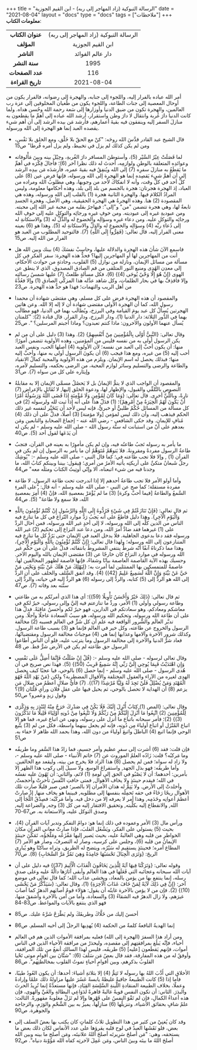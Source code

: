 +++
title = "الرسالة التبوكية (زاد المهاجر إلى ربه) - ابن القيم الجوزية"
date = "2021-08-04"
layout = "docs"
type = "docs"
tags = ["ملاحظات"]
+++
**معلومات الكتاب**:

|               |                    |
| :------------: |   :-----------:   |
|  **عنوان الكتاب**  |    الرسالة التبوكية (زاد المهاجر إلى ربه)     |
|     **المؤلف**     |    ابن القيم الجوزية    |
|     **الناشر**     |  دار عالم الفوائد   |
|   **سنة النشر**    | 1995 |
|  **عدد الصفحات**   |    116     |
| **تاريخ القراءة**  |  2021-08-04   |


أمر الله عباده بالفرار إليه، واللجوء إلى جنابه، والهجرة إلى رِضوانه، فالفرار يكون من أوحال المعصية إلى جنات الطاعة، واللجوء يكون من طُغيان المخلوقين إلى عزة رب العالمين، والهجرة تكون من ضيق الدنيا وأوزارها إلى سَعة رحمة الله وحُسن هداه.
ولما كانت الدنيا دارَ غُربة وانتقال لا دارَ وطن واستقرار، أرشد الله عباده إلى أهمِّ ما يقطعون به منازلَ السفر إليه وينفقون فيه بقيةَ أعمارهم، فأرشد مَن بيده الرشد إلى أن أهم شيء يقصده العبد إنما هو الهجرة إلى الله ورسوله.



  - قال الشيخ عبد القادر قدَّسَ الله روحَه: "كنْ مع الحقّ بلا خَلْق، ومع الخلق بلا نَفْس، ومن لم يكن كذلك لم يزل في تخبيط، ولم يزل أمره فُرطا" ص15

  - لما فَصَلَتْ عِيْرُ السَّيْر (5)، وأستوطنَ المسافر دارَ الغُربةِ، وحِيْلَ بينه وبينَ مَأْلوفاته وعوائدِه المتعلقة بالوطنِ ولوازمِه، أحدثَ له ذلك نظرا آخر (6)؛ فأجالَ فِكْرَه في أهمِّ ما يَقطَعُ به منازلَ سفرِه (7) إلى الله ويُنفِقُ فيه بقيةَ عمره، فأرشدَه مَن بيدِه الرشد إلى أن أهمَّ شيء يَقصِده إنما هو الهجرة إلى الله ورسوله، فإنها فرض عين (8) على كلِّ أحد في كلِّ وقت، وأنه لا انفكاكَ لأحد من وجوبها، وهي مطلوبُ الله ومراده من العباد، إذ الهجرة هجرتان:
هجرة بالجسم من بلد إلى بلد، وهذه أحكامها معلومة، وليس المرادُ الكلامَ فيها.
والهجرة الثانية هجرة (1) بالقلب إلى الله ورسوله، وهذه هي المقصودة (2) هنا. وهذه الهجرةُ هي الهجرة الحقيقية، وهي الأصل، وهجرة الجسدِ تابعةٌ لها، وهي هجرة تتضمن "من" و"إلى": فيهاجرُ بقلبه من محبة غير الله إلى محبته. ومن عبوديةِ غيره إلى عبوديته. ومن خوفِ غيرِه ورجائِه والتوكلِ عليه إلى خوفِ الله ورجائِه والتوكلِ عليه. ومن دعاء غيرِه وسؤالِه والخضوع له والذُّلِّ له (3) والاستكانةِ له إلى دُعاءِ ربِّه (4) وسؤالِه والخضوعِ له والذلِّ والاستكانةِ له (5). وهذا هو (6) بعينه معنى الفرار إليه، قال تعالى: {فَفِرُّوا إِلَى اللَّهِ} (7). فالتوحيد المطلوب من العبد هو الفرار من الله إليه. ص15

  - فاسمع الآنَ شأنَ هذه الهجرة والدلالة عليها، وحاسِبْ نفسَكَ (4) بينك وبين الله هل أنت من المهاجرين لها أو المهاجرين إليها؟ فحدُّ هذه الهجرة: سفر الفكر في كل مسألة من مسائل الإيمان، ونازلة من نوازل (5) القلوب، وحادثةٍ من حوادث الأحكام، إلى معدِن الهُدى ومنبع النور المتلقى من فم الصادق المصدوق، الذي لا ينطق عن الهوى {إِنْ هُوَ إِلَّا وَحْيٌ يُوحَى (4)} (6)، فكل مسألةٍ طلعتْ (7) عليها شمسُ رسالتِه وإلا فاقذِفْ بها في بحار الظلمات، وكل شاهد عدَّله هذا المزكِّي الصادق (1) وإلا فعُدَّهُ من أهل الريب والتهمات؛ فهذا هو حدُّ هذه الهجرة. ص23

  - والمقصود أن هذه الهجرة فرض على كل مسلم، وهي مقتضَى شهادة أن محمدا رسول الله، كما أن الهجرة الأولى مقتضى شهادة أن لا إله إلا الله. وعن هاتين الهجرتين يُسأَلُ كل عبد يومَ القيامة وفي البرزخ، ويُطالَب بهما في الدنيا، فهو مطالَب بهما في الدُّور الثلاثة: دار الدنيا (1)، ودار البرزخ، ودار القرار. قال قتادة (2): "كلمتان يُسأل عنهما الأولون والآخرون: ماذا كنتم تعبدون؟ وماذا أجبتم المرسلين؟ ". ص25

  - وقال تعالى: {النَّبِيُّ أَوْلَى بِالْمُؤْمِنِينَ مِنْ أَنْفُسِهِمْ} (2). وهذا (3) دليل على أن من لم يكن الرسول أولى به من نفسه فليس من المؤمنين، وهده الأولوية تتضمن أمورًا: منها: أن يكون أحبَّ إلى العبد من نفسه؛ لأن الأولوية (4) أصلها الحب، ونفس العبد أحب إليه (5) من غيره، ومع هذا فيجب (6) أن يكونَ الرسول أولى به منها، وأحبَّ إليه منها؛ فبذلك يحصل له اسم الإيمان. ويلزم من هذه الأولوية والمحبة كمالُ الانقياد والطاعة والرضى والتسليم وسائر لوازم المحبة، من الرضى بحكمه، والتسليم لأمره، وإيثاره على كل من سواه (7). ص31

  - والمقصود أن الواجب الذي لا يتمُّ الإيمانُ بل لا يَحصُلُ مسمَّى الإيمان إلا به مقابلةُ النصوص بالتَّلقِّي والقبول، والإظهار لها، ودعوة الخلق إليها, لا تُقَابَل بالإعراض (7) تارةً، وباللَّيِّ أخرى. قال تعالى: {وَمَا كَانَ لِمُؤْمِنٍ وَلَا مُؤْمِنَةٍ إِذَا قَضَى اللَّهُ وَرَسُولُهُ أَمْرًا أَنْ يَكُونَ لَهُمُ الْخِيَرَةُ مِنْ أَمْرِهِمْ}؛ (1) فدَلّ هذا على أنه إذا ثبت لله ولرسوله (2) في كل مسألة من المسائل حُكْمٌ طلبيٌّ أو خبريٌّ، فإنه ليس لأحد أن يَتَخَيَّر لنفسه غير ذلك الحكم فيذهب إليه، وأن ذلك ليس لمؤمن [ولا مؤمنة] (3) أصلًا، فدلَّ على أن ذلك (4) مُنافٍ للإيمان. وقد حكى الشافعي - رضي الله عنه - إجماعَ الصحابةِ والتابعين ومَن بعدهم على أنّ من استبانت له سنَّة رسول الله - صلى الله عليه وسلم - لم يكن له أن يَدَعَها لقول أحد (5). ص40

  - ما يأمر به رسوله تَجبُ طاعتُه فيه، وإن لم يكن مأمورًا به بعينه في القرآن، فتجبُ طاعةُ الرسول مفردةً ومقرونةً. فلا يَتوهّمُ مُتَوَهِّمٌ أن ما يأمر به الرسول إن لم يكن في القرآن (1) , وإلا فلا تجب طاعته في؛ كما قال النبي - صلى الله عليه وسلم -: "يُوشِكُ رجلٌ شَبعانُ متكئٌ على أريكتِه يأتيه الأمرُ من أمري؛ فيقول: بيننا وبينكم كتابُ الله، ما وجدنا فيه من شيء اتبعناه، ألا وإنّي أُوتِيتُ الكتابَ ومثلَه معه" ص44

  - وأما أولو الأمر فلا تجب طاعةُ أحدهم إلا إذا اندرجت تحت طاعة الرسول، لا طاعة مفردة مستقلة؛ كما صح عن النبي - صلى الله عليه وسلم - أنه قال: "على المرءِ السَّمعُ والطاعةُ [فيما أحبَّ وكرهَ] (3) ما لم يُؤْمَرْ بمعصيةِ الله، فإنْ (4) أُمِرَ بمعصيةِ الله، فلا سمع ولا طاعةَ" (5). ص44

  - ثم قال تعالى: {فَإِنْ تَنَازَعْتُمْ فِي شَيْءٍ فَرُدُّوهُ إِلَى اللَّهِ وَالرَّسُولِ إِنْ كُنْتُمْ تُؤْمِنُونَ بِاللَّهِ وَالْيَوْمِ الْآخِرِ}. وهذا دليل قاطعٌ على أنه يَجبُ رَدُّ موارد النّزاع في كل ما تنازع فيه الناس من الدين كلِّه إلى الله ورسوله، لا إلى أحدٍ غير الله ورسوله، فمن أحال الردَّ على (1) غيرهما فقد ضادَّ أمرَ الله، ومن دعا عند النزاع إلى تحكيم (2) غير الله ورسوله فقد دعا بدعوى الجاهلية. فلا يدخل العبد في الإيمان حتى يَرُدَّ كل ما تنازع فيه المتنازعون إلى الله ورسوله؛ ولهذا قال تعالى: {إِنْ كُنْتُمْ تُؤْمِنُونَ بِاللَّهِ وَالْيَوْمِ الْآخِرِ}، وهذا مما ذكرناهُ آنفًا أنّه شرطٌ ينتفي المشروطُ بانتفائه، فدلَّ على أن من حكَّم غير الله ورسوله في موارد النزاع كان خارجًا عن (3) مقتضى الإيمان بالله واليوم الآخر. وحسبك بهذه الآية القاصمة العاصمة بيانًا وشفاءً، فإنها قاصمة لظهور المخالفين لها، عاصمةٌ للمتمسكين بها الممتثلين لما أمرت به؛ {لِيَهْلِكَ مَنْ هَلَكَ عَنْ بَيِّنَةٍ وَيَحْيَى مَنْ حَيَّ عَنْ بَيِّنَةٍ وَإِنَّ اللَّهَ لَسَمِيعٌ عَلِيمٌ (42)} (4). وقد اتفق السَّلف والخلف على أن الردَّ إلى الله هو الردُّ إلى (5) كتابه، والردُّ إلى رسوله (6) هو الردُّ إليه في حياته، والردُّ إلى سنَّته بعد وفاته (7). ص47

  - ثم قال تعالى: {ذَلِكَ خَيْرٌ وَأَحْسَنُ تَأْوِيلًا (59)}؛ أي هذا الذي أمرتُكم به من طاعتي وطاعة رسولي وأولي (1) الأمر، وردِّ ما تنازعتم فيه إليَّ وإلى رسولي، خيرٌ لكم في معاشكم ومعادكم، وهو سعادتكم في الدارين، فهو خيرٌ لكم وأحسنُ عاقبَةً. فدلَّ هذا على أن طاعة الله ورسوله، وتحكيم الله ورسوله، هو سببُ السعادة عاجلًا وآجلًا. ومن تدبَّر العالَم والشُّرور الواقعة فيه علم أن كل شَرٍّ في العالم فسببه (2) مخالفة الرسول والخروج عن طاعته، وكل خير في العالم فإنما هو (3) بسبب طاعة الرسول. وكذلك شرور الآخرة وآلامها وعذابها إنما هي (4) موجباتُ مخالفة الرسول ومقتضياتُها، فعاد شرُّ الدنيا والآخرة إلى مخالفة الرسول وما يترتب عليه، فلو أن الناس أطاعوا الرسول حق طاعته لم يكن في الأرض شرٌّ قط. ص 48

  - وقال تعالى لرسوله - صلى الله عليه وسلم -: {قُلْ إِنْ ضَلَلْتُ فَإِنَّمَا أَضِلُّ عَلَى نَفْسِي وَإِنِ اهْتَدَيْتُ فَبِمَا يُوحِي إِلَيَّ رَبِّي إِنَّهُ سَمِيعٌ قَرِيبٌ (50)} (5). فهذا نص صريح في أن هُدى الرسول - صلى الله عليه وسلم - إنما حصل (6) بالوحي، فيا عجبًا كيف يحصل الهدى لغيره من الآراء والعقول المختلفة والأقوال المضطربة؟ ولكن {مَنْ يَهْدِ اللَّهُ فَهُوَ الْمُهْتَدِ وَمَنْ يُضْلِلْ فَلَنْ تَجِدَ لَهُ وَلِيًّا مُرْشِدًا (17)}. (7) فأيُّ ضلالٍ أعظمُ من ضلالِ مَن يزعم (8) أن الهداية لا تحصل بالوحي، ثم يحيل فيها على عقلِ فلان ورأيِ فَلْتَان (9)؟ وقولِ زيدٍ وعمرو؟ ص50

  - وقال تعالى: {المص (1) كِتَابٌ أُنْزِلَ إِلَيْكَ فَلَا يَكُنْ فِي صَدْرِكَ حَرَجٌ مِنْهُ لِتُنْذِرَ بِهِ وَذِكْرَى لِلْمُؤْمِنِينَ (2) اتَّبِعُوا مَا أُنْزِلَ إِلَيْكُمْ مِنْ رَبِّكُمْ وَلَا تَتَّبِعُوا مِنْ دُونِهِ أَوْلِيَاءَ قَلِيلًا مَا تَذَكَّرُونَ (3)} (2)؛ فأمر سبحانه باتباع ما أنزل على رسوله، ونهى عن اتباع غيره، فما هو إلا اتباع المُنْزَل أو اتباع أولياءَ مِن دُونِه، فإنه لم يجعل بينهما واسطة، فكل من لم (3) يتَّبع الوحي فإنما اتبع (4) الباطلَ واتبعَ أولياءَ من دون الله، وهذا بحمد الله ظاهر لا خفاء به. ص51

  - فإن قلت: فقد (6) أشرت إلى سفرٍ عظيم وأمر جسيمٍ، فما زادُ هذا السَّفرِ وما طريقُه وما مَركبُه؟
قلت: زَادُه العلمُ الموروث عن (7) خاتم الأنبياء - صلى الله عليه وسلم -، ولا زاد له سواه؛ فمن لم يحصل (8) هذا الزاد فلا يخرج من بيته، وليقعد مع الخالفين. وأما طريقُه: فهو بذل الجهد, واستفراغ الوسع.
ولا سبيلَ إلى ركوب هذا الظهر إلا بأمرين: أحدهما: أن لا يَصْبُو في الحق إلى لَومةِ (1) لائم، والثاني: أن تَهُونَ عليه نفسُه في الله؛ فيقدم حينئذٍ ولا يخاف الأهوال, فمتى خافتِ النَّفسُ تأخرتْ وأحجمتْ, وأخلدتْ إلى الأرض.
ولا يَتِمُّ له هذان الأمران إلا بالصبر؛ فمن صبر قليلًا صارت تلك الأهوال ريحًا رَخَاءً في حقه تَحمِلُه بنفسها إلى مطلوبه, فبينما هو يخاف منها, إذْ صارتْ أعظمَ أعوانِه وخَدَمِه, وهذا أمر لا يعرفه إلا من دخل فيه.
وأما مَركَبُه: فصِدْقُ اللَّجَأ إلى الله, والانقطاع إليه بكلِّيته, وتحقيق الافتقار إليه من كل (3) وجه, والضراعة إليه, وصدق التوكل عليه، والاستعانة به. ص67-70

  - ورأس مال (3) الأمر وعموده في ذلك إنما هو: دوامُ التفكر وتدبر آيات القرآن (4)، بحيث (5) يستولي على الفكر، ويَشْغَل القلبَ، فإذا صارتْ معاني القرآنِ مكانَ الخواطرِ من قلبه وهي الغالبةُ عليه، بحيث يَصير إليها مَفْزَعُه ومَلْجَؤُه، تَمَكَّنَ حينئذٍ الإيمانُ من قلبه (6)، وجلس على كرسيه، وصار له التصرفُ، وصار هو الآمر (7) المطاع أمره؛ فحينئذٍ يستقيم له سَيْرُه، ويتضح له الطريق، وتراه ساكنًا وهو يُبارِي الريحَ: {وَتَرَى الْجِبَالَ تَحْسَبُهَا جَامِدَةً وَهِيَ تَمُرُّ مَرَّ السَّحَابِ} (8). ص70

  - وقوله تعالى: {وَتَرَكْنَا فِيهَا آيَةً لِلَّذِينَ يَخَافُونَ الْعَذَابَ الْأَلِيمَ (37)} فيه دليل على أن آيات الله سبحانه وعجائبه التي فَعَلَها في هذا العالم وأبقى آثارَها دالَّةً عليه وعلى صدقِ رسله، إنما ينتفع بها من يؤمن بالمعاد، ويخشى عذاب الله؛ كما قال تعالى في موضع آخر: {إِنَّ فِي ذَلِكَ لَآيَةً لِمَنْ خَافَ عَذَابَ الْآخِرَةِ} (1)، وقال تعالى: {سَيَذَّكَّرُ مَنْ يَخْشَى (10)} (2). فإن من لا يؤمن بالآخرة غايتُه أن يقول: هؤلاء قومٌ أصابَهم الدهرُ كما أصابَ غيرَهم، ولا زال الدهرُ فيه الشقاءُ (3) والسعادة، وأما من آمن بالآخرة وأشفقَ منها، فهو الذي ينتفع بالآيات والمواعظ. ص83-84

  - أحسنَ إليك من خَلَّاكَ وطريقَكَ ولم يَطْرَحْ شَرَّهُ عليك. ص85

  - إنما الهديةُ النافعةُ كلمةٌ من الحكمة (4) يُهدِيها الرجلُ إلى أخيه المسلم. ص86

  - ومن أراد هذا السفرَ (الهجرة إلى الله) فعليه بمرافقة الأموات الذين هم في العالم أحياء، فإنَّه يَبلُغ بمرافقتِهم إلى مقصدِه، وليحذرْ من مرافقة الأحياء الذين في الناس أموات، فإنهم يَقطَعون [عليه] (5) طريقَه، فليس لهذا السالكِ أنفعُ من تلك المرافقة، وأوفقُ له من هذه المفارقة، فقد قال بعضُ مَن سَلَفَ (6): "شتَّانَ بين أقوامٍ موتى تَحْيا القلوبُ بذكرِهم، وبين أقوامٍ أحياءٍ تموتُ القلوب بمخالطتِهم". ص86

  - الأخلاق التي أَدَّبَ اللهُ بها رسولَه لا تَتِمُّ (4) إلا بثلاثةِ أشياءَ: 
أحدها: أن يكون العُودُ طيبًا، فأما إذا (5) كانت الطبيعةُ جافيةً غليظةً يابسةً عَسُرَ عليها مزاولةُ ذلك علمًا وإرادةً وعملًا، بخلاف الطبيعة المنقادةِ اللَّينةِ السَّلِسَةِ القِيَادِ، فإنها مستعدَّةٌ إنما تُرِيدُ الحرثَ والبذرَ.
الثاني: أن تكون النفس قويةً غالبةً قاهرةً لدَوَاعِي البطالةِ والغَيِّ والهوى، فإن هذه أعداءُ الكمالِ، فإن لم تَقْوَ النفسُ على قَهْرِها وإلا لم تَزَلْ مغلوبةً مقهورةً.
الثالث: علمٌ شافٍ بحقائق الأشياء، وتنزيلُها (6) منازِلَها، يميزُ به بين الشَّحْمِ والوَرَمِ، والزجاجة والجوهرة. ص90

  - وقد كان يُغنِيْ من كثير من هذا التطويل ثلاثُ كلماتٍ كان يكتب بها بعضُ السلف إلى بعض، فلو نَقَشَها العبدُ في لوح قلبه يقرؤها على عدد الأنفاس لكان ذلك بعض ما يستحقه، وهي: "مَن أصلحَ سَرِيرتَه أصلحَ أللهُ علانيتَه، ومَن أصلح ما بينه وبين الله أصلحَ اللهُ ما بينَه وبينَ الناس، ومَن عَمِلَ لآخرتِه كفاه الله مَؤُوْنةَ دنياه". ص92

